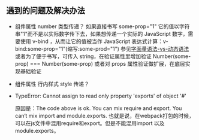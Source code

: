 
## 遇到的问题及解决办法

- 组件属性 number 类型传递？
  如果直接书写 some-prop="1" 它的值以字符串"1"而不是以实际数字传下去，如果想传递一个实际的 JavaScript 数字，需要使用 v-bind ，从而让它的值被当作 JavaScript 表达式计算：v-bind:some-prop="1"(缩写:some-prod="1") 参见[字面量语法-vs-动态语法](http://cn.vuejs.org/v2/guide/components.html#字面量语法-vs-动态语法)
  或者为了便于书写，可传入 string，在验证属性里增加验证 Number(some-prop) === Number(some-prop)
  或者对 props 属性验证做扩展，在底层实现基础验证

- 组件属性 行内样式 style 传递？


- TypeError: Cannot assign to read only property 'exports' of object '#<Object>'

  原因是：The code above is ok. You can mix require and export. You can‘t mix import and module.exports.
  也就是说，在webpack打包的时候，可以在js文件中混用require和export。但是不能混用import 以及module.exports。
